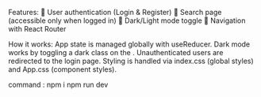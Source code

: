 Features:
🔐 User authentication (Login & Register)
🔎 Search page (accessible only when logged in)
🌙 Dark/Light mode toggle
🧭 Navigation with React Router

How it works: 
App state is managed globally with useReducer.
Dark mode works by toggling a dark class on the <body>.
Unauthenticated users are redirected to the login page.
Styling is handled via index.css (global styles) and App.css (component styles).


command :
npm i
npm run dev





